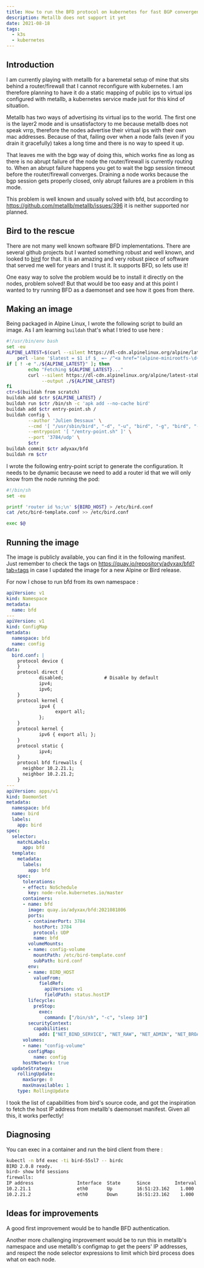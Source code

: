 ```yaml
---
title: How to run the BFD protocol on kubernetes for fast BGP convergence
description: Metallb does not support it yet
date: 2021-08-18
tags:
  - k3s
  - kubernetes
---
```


## Introduction

I am currently playing with metallb for a baremetal setup of mine that sits behind a router/firewall that I cannot reconfigure with kubernetes. I am therefore planning to have it do a static mapping of public ips to virtual ips configured with metallb, a kubernetes service made just for this kind of situation.

Metallb has two ways of advertising its virtual ips to the world. The first one is the layer2 mode and is unsatisfactory to me because metallb does not speak vrrp, therefore the nodes advertise their virtual ips with their own mac addresses. Because of that, failing over when a node fails (even if you drain it gracefully) takes a long time and there is no way to speed it up.

That leaves me with the bgp way of doing this, which works fine as long as there is no abrupt failure of the node the router/firewall is currently routing to. When an abrupt failure happens you get to wait the bgp session timeout before the router/firewall converges. Draining a node works because the bgp session gets properly closed, only abrupt failures are a problem in this mode.

This problem is well known and usually solved with bfd, but according to https://github.com/metallb/metallb/issues/396 it is neither supported nor planned.

## Bird to the rescue

There are not many well known software BFD implementations. There are several github projects but I wanted something robust and well known, and looked to [bird](https://bird.network.cz/) for that. It is an amazing and very robust piece of software that served me well for years and I trust it. It supports BFD, so lets use it!

One easy way to solve the problem would be to install it directly on the nodes, problem solved! But that would be too easy and at this point I wanted to try running BFD as a daemonset and see how it goes from there.

## Making an image

Being packaged in Alpine Linux, I wrote the following script to build an image. As I am learning `buildah` that's what I tried to use here :
```sh
#!/usr/bin/env bash
set -eu
ALPINE_LATEST=$(curl --silent https://dl-cdn.alpinelinux.org/alpine/latest-stable/releases/x86_64/ |
    perl -lane '$latest = $1 if $_ =~ /^<a href="(alpine-minirootfs-\d+\.\d+\.\d+-x86_64\.tar\.gz)">/; END {print $latest}')
if [ ! -e "./${ALPINE_LATEST}" ]; then
        echo "Fetching ${ALPINE_LATEST}..."
        curl --silent https://dl-cdn.alpinelinux.org/alpine/latest-stable/releases/x86_64/${ALPINE_LATEST} \
             --output ./${ALPINE_LATEST}
fi
ctr=$(buildah from scratch)
buildah add $ctr ${ALPINE_LATEST} /
buildah run $ctr /bin/sh -c 'apk add --no-cache bird'
buildah add $ctr entry-point.sh /
buildah config \
        --author 'Julien Dessaux' \
        --cmd '[ "/usr/sbin/bird", "-d", "-u", "bird", "-g", "bird", "-s", "/run/bird.ctl", "-R", "-c", "/etc/bird.conf" ]' \
        --entrypoint '[ "/entry-point.sh" ]' \
        --port '3784/udp' \
        $ctr
buildah commit $ctr adyxax/bfd
buildah rm $ctr
```

I wrote the following entry-point script to generate the configuration. It needs to be dynamic because we need to add a router id that we will only know from the node running the pod:
```sh
#!/bin/sh
set -eu

printf 'router id %s;\n' ${BIRD_HOST} > /etc/bird.conf
cat /etc/bird-template.conf >> /etc/bird.conf

exec $@
```

## Running the image

The image is publicly available, you can find it in the following manifest. Just remember to check the tags on https://quay.io/repository/adyxax/bfd?tab=tags in case I updated the image for a new Alpine or Bird release.

For now I chose to run bfd from its own namespace :
```yaml
apiVersion: v1
kind: Namespace
metadata:
  name: bfd
---
apiVersion: v1
kind: ConfigMap
metadata:
  namespace: bfd
  name: config
data:
  bird.conf: |
    protocol device {
    }
    protocol direct {
            disabled;               # Disable by default
            ipv4;
            ipv6;
    }
    protocol kernel {
            ipv4 {
                  export all;
            };
    }
    protocol kernel {
            ipv6 { export all; };
    }
    protocol static {
            ipv4;
    }
    protocol bfd firewalls {
      neighbor 10.2.21.1;
      neighbor 10.2.21.2;
    }
---
apiVersion: apps/v1
kind: DaemonSet
metadata:
  namespace: bfd
  name: bird
  labels:
    app: bird
spec:
  selector:
    matchLabels:
      app: bfd
  template:
    metadata:
      labels:
        app: bfd
    spec:
      tolerations:
      - effect: NoSchedule
        key: node-role.kubernetes.io/master
      containers:
      - name: bfd
        image: quay.io/adyxax/bfd:2021081806
        ports:
        - containerPort: 3784
          hostPort: 3784
          protocol: UDP
          name: bfd
        volumeMounts:
        - name: config-volume
          mountPath: /etc/bird-template.conf
          subPath: bird.conf
        env:
        - name: BIRD_HOST
          valueFrom:
            fieldRef:
              apiVersion: v1
              fieldPath: status.hostIP
        lifecycle:
          preStop:
            exec:
              command: ["/bin/sh", "-c", "sleep 10"]
        securityContext:
          capabilities:
            add: ["NET_BIND_SERVICE", "NET_RAW", "NET_ADMIN", "NET_BROADCAST"]
      volumes:
      - name: "config-volume"
        configMap:
          name: config
      hostNetwork: true
  updateStrategy:
    rollingUpdate:
      maxSurge: 0
      maxUnavailable: 1
    type: RollingUpdate
```

I took the list of capabilities from bird's source code, and got the inspiration to fetch the host IP address from metallb's daemonset manifest. Given all this, it works perfectly!

## Diagnosing

You can exec in a container and run the bird client from there :
```sh
kubectl -n bfd exec -ti bird-55sl7 -- birdc
BIRD 2.0.8 ready.
bird> show bfd sessions
firewalls:
IP address                Interface  State      Since         Interval  Timeout
10.2.21.1                 eth0       Up         16:51:23.162    1.000    0.000
10.2.21.2                 eth0       Down       16:51:23.162    1.000    0.000
```

## Ideas for improvements

A good first improvement would be to handle BFD authentication.

Another more challenging improvement would be to run this in metallb's namespace and use metallb's configmap to get the peers' IP addresses, and respect the node selector expressions to limit which bird process does what on each node.
